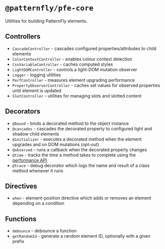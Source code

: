 # `@patternfly/pfe-core`

Utilities for building PatternFly elements.

## Controllers

- `CascadeController` - cascades configured properties/attributes to child elements
- `ColorContextController` - enables colour context detection
- `CssVariableController` - caches computed styles
- `LightDOMController` - controls a light-DOM mutation observer
- `Logger` - logging utilities
- `PerfController` - measures element upgrading performance
- `PropertyObserverController` - caches set values for observed properties until element is updated
- `SlotController` - utilities for managing slots and slotted content

## Decorators

- `@bound` - binds a decorated method to the object instance
- `@cascades` - cascades the decorated property to configured light and shadow child elements
- `@initializer` - executes a decorated method when the element upgrades and on DOM mutations (opt-out)
- `@observed` - runs a callback when the decorated property changes
- `@time` - tracks the time a method takes to complete using the [performance 
  API](https://developer.mozilla.org/en-US/docs/Web/API/Performance)
- `@trace` - debug decorator which logs the name and result of a class method whenever it runs

## Directives

- `when` - element-position directive which adds or removes an element depending on a condition

## Functions

- `debounce` - debounce a function
- `getRandomId` - generate a random element ID, optionally with a given prefix
